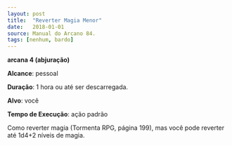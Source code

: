 ```yaml
---
layout: post
title:  "Reverter Magia Menor"
date:   2018-01-01
source: Manual do Arcano 84.
tags: [nenhum, bardo]
---
```


**arcana 4 (abjuração)**

**Alcance**: pessoal

**Duração**: 1 hora ou até ser descarregada.

**Alvo**: você

**Tempo de Execução**: ação padrão

Como reverter magia (Tormenta RPG, página 199), mas você pode reverter até 1d4+2 níveis de magia.
